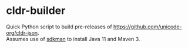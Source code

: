 
# cldr-builder

Quick Python script to build pre-releases of https://github.com/unicode-org/cldr-json.  
Assumes use of [sdkman](https://sdkman.io/) to install Java 11 and Maven 3.

